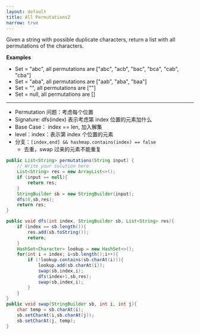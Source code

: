 ```yaml
---
layout: default
title: All Permutations2
narrow: true
---
```


Given a string with possible duplicate characters, return a list with all permutations of the characters.

**Examples**

- Set = "abc", all permutations are ["abc", "acb", "bac", "bca", "cab", "cba"]
- Set = "aba", all permutations are ["aab", "aba", "baa"]
- Set = "", all permutations are [""]
- Set = null, all permutations are []

---

- Permutation 问题：考虑每个位置
- Signature: dfs(index) 表示考虑第 index 位置的元素加什么
- Base Case： index == len, 加入解集
- level：index：表示第 index 个位置的元素
- 分支：`[index,end] && hashmap.contains(index) == false`
  - 去重，swap 过来的元素不能重复

```java
public List<String> permutations(String input) {
    // Write your solution here
    List<String> res = new ArrayList<>();
    if (input == null){
        return res;
    }
    StringBuilder sb = new StringBuilder(input);
    dfs(0,sb,res);
    return res;
}

public void dfs(int index, StringBuilder sb, List<String> res){
    if (index == sb.length()){
        res.add(sb.toString());
        return;
    }
    HashSet<Character> lookup = new HashSet<>();
    for(int i = index; i<sb.length();i++){
        if (!lookup.contains(sb.charAt(i))){
            lookup.add(sb.charAt(i));
            swap(sb,index,i);
            dfs(index+1,sb,res);
            swap(sb,index,i);
        }
    }
}
public void swap(StringBuilder sb, int i, int j){
    char temp = sb.charAt(i);
    sb.setCharAt(i,sb.charAt(j));
    sb.setCharAt(j, temp);
}
```
